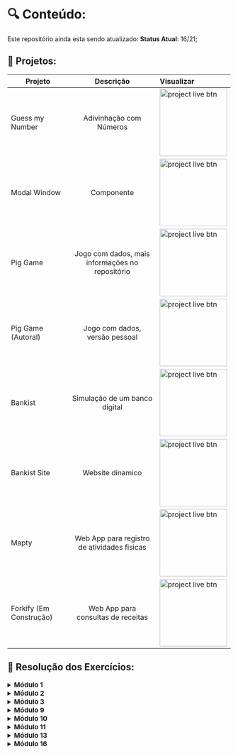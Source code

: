 


# :mag: Conteúdo:
Este repositório ainda esta sendo atualizado:
**Status Atual**: 16/21;

## :open_file_folder: Projetos:


| Projeto  |   Descrição    |  Visualizar |
|----------|:--------------:|:------------|
| Guess my Number |  Adivinhação com Números | <a href="https://guess-my-number-js-course.netlify.app"><img src="https://i.imgur.com/uLkkKPn.png" width="152" alt="project live btn"></a>|
| Modal Window |    Componente   |   <a href="https://modal-js-course.netlify.app"><img src="https://i.imgur.com/uLkkKPn.png" width="152" alt="project live btn"></a> |
|  Pig Game |  Jogo com dados, mais informações no repositório  | <a href="https://dice-js-course.netlify.app"><img src="https://i.imgur.com/uLkkKPn.png" width="152" alt="project live btn"></a> |
|  Pig Game (Autoral) |  Jogo com dados, versão pessoal  |   <a href="https://dice-game-js-course.netlify.app"><img src="https://i.imgur.com/uLkkKPn.png" width="152" alt="project live btn"></a> |
|  Bankist | Simulação de um banco digital| <a href="https://bankist-js-course.netlify.app"><img src="https://i.imgur.com/uLkkKPn.png" width="152" alt="project live btn"></a> |
|  Bankist Site | Website dinamico  | <a href="https://bankist-site-js-course.netlify.app"><img src="https://i.imgur.com/uLkkKPn.png" width="152" alt="project live btn"></a> |
|  Mapty | Web App para registro de atividades fisicas |    <a href="https://mapty-js-course.netlify.app"><img src="https://i.imgur.com/uLkkKPn.png" width="152" alt="project live btn"></a> |
|  Forkify (Em Construção) | Web App para consultas de receitas |    <a href="https://forkify-js-course.netlify.app"><img src="https://i.imgur.com/uLkkKPn.png" width="152" alt="project live btn"></a> |



## :memo: Resolução dos Exercícios:

 <details>
  <summary><strong style="font-size: 15px;">Módulo 1</strong></summary>
  <p>
    -<a href="https://github.com/LuisMatheus-dev/Udemy-Javascript/tree/master/Challenges/Desafio%201">Desafio 1</a>
    <br> -<a href="https://github.com/LuisMatheus-dev/Udemy-Javascript/tree/master/Challenges/Desafio%202">Desafio 2</a>
    <br> -<a href="https://github.com/LuisMatheus-dev/Udemy-Javascript/tree/master/Challenges/Desafio%203">Desafio 3</a>
    <br> -<a href="https://github.com/LuisMatheus-dev/Udemy-Javascript/tree/master/Challenges/Desafio%204">Desafio 4</a>
  </p>
</details> 

 <details>
  <summary><strong style="font-size: 15px;">Módulo 2</strong></summary>
  <p>
    <br> -<a href="https://github.com/LuisMatheus-dev/Udemy-Javascript/tree/master/Challenges/Desafio%205">Desafio 5</a>
    <br> -<a href="https://github.com/LuisMatheus-dev/Udemy-Javascript/tree/master/Challenges/Desafio%206">Desafio 6</a>
    <br> -<a href="https://github.com/LuisMatheus-dev/Udemy-Javascript/tree/master/Challenges/Desafio%207">Desafio 7</a>
    <br> -<a href="https://github.com/LuisMatheus-dev/Udemy-Javascript/tree/master/Challenges/Desafio%208">Desafio 8</a>
  </p>
</details> 

<details>
<summary><strong style="font-size: 15px;">Módulo 3</strong></summary>
  <p>
    <br> -<a href="https://github.com/LuisMatheus-dev/Udemy-Javascript/tree/master/Challenges/Desafio%209">Desafio 9</a>
  </p>
</details> 

 <details>
  <summary><strong style="font-size: 15px;">Módulo 9</strong></summary>
<p>
  -<a href="https://github.com/LuisMatheus-dev/Udemy-Javascript/tree/master/Challenges/Desafio%2010">Desafio 10</a>
  <br> -<a href="https://github.com/LuisMatheus-dev/Udemy-Javascript/tree/master/Challenges/Desafio%2011">Desafio 11</a>
  <br> -<a href="https://github.com/LuisMatheus-dev/Udemy-Javascript/tree/master/Challenges/Desafio%2012">Desafio 12</a>
  <br> -<a href="https://github.com/LuisMatheus-dev/Udemy-Javascript/tree/master/Challenges/Desafio%2013">Desafio 13</a>
</p>
</details>

<details>
  <summary><strong style="font-size: 15px;">Módulo 10</strong></summary>
<p>
    -<a href="https://github.com/LuisMatheus-dev/Udemy-Javascript/tree/master/Challenges/Desafio%2014">Desafio 14</a>
    <br> -<a href="https://github.com/LuisMatheus-dev/Udemy-Javascript/tree/master/Challenges/Desafio%2015">Desafio 15</a>
</p>
</details>

<details>
  <summary><strong style="font-size: 15px;">Módulo 11</strong></summary>
<p>
  -<a href="https://github.com/LuisMatheus-dev/Udemy-Javascript/tree/master/Challenges/Desafio%2016">Desafio 16</a>
  <br> -<a href="https://github.com/LuisMatheus-dev/Udemy-Javascript/tree/master/Challenges/Desafio%2017-18">Desafio 17-18</a>
  <br> -<a href="https://github.com/LuisMatheus-dev/Udemy-Javascript/tree/master/Challenges/Desafio%2017-19">Desafio 19</a>
</p>
</details>

<details>
  <summary><strong style="font-size: 15px;">Módulo 13</strong></summary>
<p>
  -<a href="https://github.com/LuisMatheus-dev/Udemy-Javascript/tree/master/Challenges/Desafio%2020">Desafio 20</a>
  <br> -<a href="https://github.com/LuisMatheus-dev/Udemy-Javascript/tree/master/Challenges/Desafio%2021">Desafio 21</a>
  <br> -<a href="https://github.com/LuisMatheus-dev/Udemy-Javascript/tree/master/Challenges/Desafio%2022">Desafio 22</a>
  <br> -<a href="https://github.com/LuisMatheus-dev/Udemy-Javascript/tree/master/Challenges/Desafio%2023">Desafio 23</a>
</p>
</details>

<details>
  <summary><strong style="font-size: 15px;">Módulo 16</strong></summary>
<p>
  -<a href="https://github.com/LuisMatheus-dev/Udemy-Javascript/tree/master/Challenges/Requests-e-APIs">Requests-API (Pratica)</a>
  <br> -<a href="https://github.com/LuisMatheus-dev/Udemy-Javascript/tree/master/Challenges/Desafio%2024">Desafio 24</a>
  <br> -<a href="https://github.com/LuisMatheus-dev/Udemy-Javascript/tree/master/Challenges/Desafio%2025">Desafio 25</a>
  <br> -<a href="https://github.com/LuisMatheus-dev/Udemy-Javascript/tree/master/Challenges/Desafio%2026">Desafio 26</a>
</p>
</details>